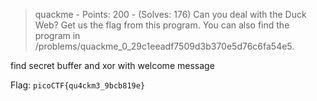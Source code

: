 > quackme - Points: 200 - (Solves: 176)
> Can you deal with the Duck Web? Get us the flag from this program. You can also find the program in /problems/quackme_0_29c1eeadf7509d3b370e5d76c6fa54e5.

find secret buffer and xor with welcome message

Flag: `picoCTF{qu4ckm3_9bcb819e}`
